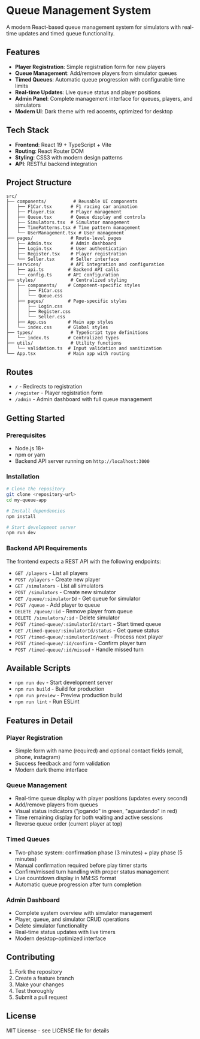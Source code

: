 # Queue Management System

A modern React-based queue management system for simulators with real-time updates and timed queue functionality.

## Features

- **Player Registration**: Simple registration form for new players
- **Queue Management**: Add/remove players from simulator queues
- **Timed Queues**: Automatic queue progression with configurable time limits
- **Real-time Updates**: Live queue status and player positions
- **Admin Panel**: Complete management interface for queues, players, and simulators
- **Modern UI**: Dark theme with red accents, optimized for desktop

## Tech Stack

- **Frontend**: React 19 + TypeScript + Vite
- **Routing**: React Router DOM
- **Styling**: CSS3 with modern design patterns
- **API**: RESTful backend integration

## Project Structure

```
src/
├── components/          # Reusable UI components
│   ├── F1Car.tsx       # F1 racing car animation
│   ├── Player.tsx      # Player management
│   ├── Queue.tsx       # Queue display and controls
│   ├── Simulators.tsx  # Simulator management
│   ├── TimePatterns.tsx # Time pattern management
│   └── UserManagement.tsx # User management
├── pages/              # Route-level pages
│   ├── Admin.tsx       # Admin dashboard
│   ├── Login.tsx       # User authentication
│   ├── Register.tsx    # Player registration
│   └── Seller.tsx      # Seller interface
├── services/           # API integration and configuration
│   ├── api.ts         # Backend API calls
│   └── config.ts      # API configuration
├── styles/             # Centralized styling
│   ├── components/    # Component-specific styles
│   │   ├── F1Car.css
│   │   └── Queue.css
│   ├── pages/         # Page-specific styles
│   │   ├── Login.css
│   │   ├── Register.css
│   │   └── Seller.css
│   ├── App.css        # Main app styles
│   └── index.css      # Global styles
├── types/              # TypeScript type definitions
│   └── index.ts       # Centralized types
├── utils/              # Utility functions
│   └── validation.ts  # Input validation and sanitization
└── App.tsx            # Main app with routing
```

## Routes

- `/` - Redirects to registration
- `/register` - Player registration form
- `/admin` - Admin dashboard with full queue management

## Getting Started

### Prerequisites

- Node.js 18+
- npm or yarn
- Backend API server running on `http://localhost:3000`

### Installation

```bash
# Clone the repository
git clone <repository-url>
cd my-queue-app

# Install dependencies
npm install

# Start development server
npm run dev
```

### Backend API Requirements

The frontend expects a REST API with the following endpoints:

- `GET /players` - List all players
- `POST /players` - Create new player
- `GET /simulators` - List all simulators
- `POST /simulators` - Create new simulator
- `GET /queue/:simulatorId` - Get queue for simulator
- `POST /queue` - Add player to queue
- `DELETE /queue/:id` - Remove player from queue
- `DELETE /simulators/:id` - Delete simulator
- `POST /timed-queue/:simulatorId/start` - Start timed queue
- `GET /timed-queue/:simulatorId/status` - Get queue status
- `POST /timed-queue/:simulatorId/next` - Process next player
- `POST /timed-queue/:id/confirm` - Confirm player turn
- `POST /timed-queue/:id/missed` - Handle missed turn

## Available Scripts

- `npm run dev` - Start development server
- `npm run build` - Build for production
- `npm run preview` - Preview production build
- `npm run lint` - Run ESLint

## Features in Detail

### Player Registration
- Simple form with name (required) and optional contact fields (email, phone, instagram)
- Success feedback and form validation
- Modern dark theme interface

### Queue Management
- Real-time queue display with player positions (updates every second)
- Add/remove players from queues
- Visual status indicators ("jogando" in green, "aguardando" in red)
- Time remaining display for both waiting and active sessions
- Reverse queue order (current player at top)

### Timed Queues
- Two-phase system: confirmation phase (3 minutes) + play phase (5 minutes)
- Manual confirmation required before play timer starts
- Confirm/missed turn handling with proper status management
- Live countdown display in MM:SS format
- Automatic queue progression after turn completion

### Admin Dashboard
- Complete system overview with simulator management
- Player, queue, and simulator CRUD operations
- Delete simulator functionality
- Real-time status updates with live timers
- Modern desktop-optimized interface

## Contributing

1. Fork the repository
2. Create a feature branch
3. Make your changes
4. Test thoroughly
5. Submit a pull request

## License

MIT License - see LICENSE file for details
